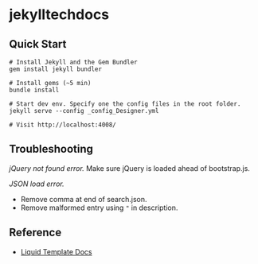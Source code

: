 # jekylltechdocs

## Quick Start

```
# Install Jekyll and the Gem Bundler
gem install jekyll bundler

# Install gems (~5 min)
bundle install

# Start dev env. Specify one the config files in the root folder.
jekyll serve --config _config_Designer.yml

# Visit http://localhost:4008/

```

## Troubleshooting

*jQuery not found error.*
Make sure jQuery is loaded ahead of bootstrap.js.

*JSON load error.*
- Remove comma at end of search.json.
- Remove malformed entry using `"` in description.


## Reference

- [Liquid Template Docs](https://shopify.github.io/liquid/)
